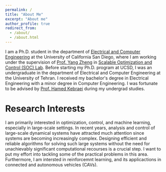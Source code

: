 ```yaml
---
permalink: /
title: "About Me"
excerpt: "About me"
author_profile: true
redirect_from: 
  - /about/
  - /about.html
---
```


I am a Ph.D. student in the department of [Electrical and Computer Engineering](https://www.ece.ucsd.edu/) at the University of California San Diego, where I am working under the supervision of [Prof. Yang Zheng](https://zhengy09.github.io/index.html) in [Scalable Optimization and Control (SOC) Lab](https://zhengy09.github.io/soclab.html). Before starting my Ph.D. program at UCSD, I was an undergraduate in the department of Electrical and Computer Engineering at the University of Tehran. I received my bachelor's degree in Electrical Engineering with a minor degree in Computer Engineering. I was fortunate to be advised by [Prof. Hamed Kebraei](https://scholar.google.com/citations?user=eDseLNYAAAAJ&hl=en) during my undergrad studies. 


Research Interests
======
I am primarily interested in optimization, control, and machine learning, especially in large-scale settings. In recent years, analysis and control of large-scale dynamical systems have attracted much attention since systems are becoming increasingly complex. Designing efficient and reliable algorithms for solving such large systems without the need for unachievably significant computational recourses is a crucial step. I want to put my effort into tackling some of the practical problems in this area. Furthermore, I am intersted in reinforcemnt learning, and its applicactions in connected and autonomous vehicles (CAVs).  
